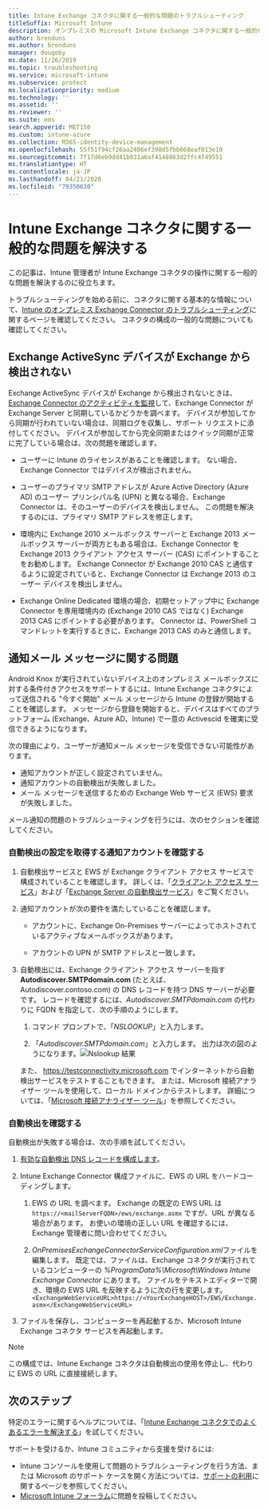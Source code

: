 ```yaml
---
title: Intune Exchange コネクタに関する一般的な問題のトラブルシューティング
titleSuffix: Microsoft Intune
description: オンプレミスの Microsoft Intune Exchange コネクタに関する一般的な問題をトラブルシューティングして解決します。
author: brenduns
ms.author: brenduns
manager: dougeby
ms.date: 11/26/2019
ms.topic: troubleshooting
ms.service: microsoft-intune
ms.subservice: protect
ms.localizationpriority: medium
ms.technology: ''
ms.assetid: ''
ms.reviewer: ''
ms.suite: ems
search.appverid: MET150
ms.custom: intune-azure
ms.collection: M365-identity-device-management
ms.openlocfilehash: 55f51f94cf26aa2486ef390d5fbb668eaf013e10
ms.sourcegitcommit: 7f17d6eb9dd41b031a6af4148863d2ffc4f49551
ms.translationtype: HT
ms.contentlocale: ja-JP
ms.lasthandoff: 04/21/2020
ms.locfileid: "79350630"
---
```

# <a name="resolve-common-problems-with-the-intune-exchange-connector"></a>Intune Exchange コネクタに関する一般的な問題を解決する
 
この記事は、Intune 管理者が Intune Exchange コネクタの操作に関する一般的な問題を解決するのに役立ちます。

トラブルシューティングを始める前に、コネクタに関する基本的な情報について、[Intune のオンプレミス Exchange Connector のトラブルシューティング](troubleshoot-exchange-connector.md)に関するページを確認してください。 コネクタの構成の一般的な問題についても確認してください。

## <a name="an-exchange-activesync-device-isnt-discovered-from-exchange"></a>Exchange ActiveSync デバイスが Exchange から検出されない

Exchange ActiveSync デバイスが Exchange から検出されないときは、[Exchange Connector のアクティビティを監視](exchange-connector-install.md#on-premises-intune-exchange-connector-high-availability-support)して、Exchange Connector が Exchange Server と同期しているかどうかを調べます。 デバイスが参加してから同期が行われていない場合は、同期ログを収集し、サポート リクエストに添付してください。 デバイスが参加してから完全同期またはクイック同期が正常に完了している場合は、次の問題を確認します。

- ユーザーに Intune のライセンスがあることを確認します。 ない場合、Exchange Connector ではデバイスが検出されません。

- ユーザーのプライマリ SMTP アドレスが Azure Active Directory (Azure AD) のユーザー プリンシパル名 (UPN) と異なる場合、Exchange Connector は、そのユーザーのデバイスを検出しません。 この問題を解決するのには、プライマリ SMTP アドレスを修正します。

- 環境内に Exchange 2010 メールボックス サーバーと Exchange 2013 メールボックス サーバーが両方ともある場合は、Exchange Connector を Exchange 2013 クライアント アクセス サーバー (CAS) にポイントすることをお勧めします。 Exchange Connector が Exchange 2010 CAS と通信するように設定されていると、Exchange Connector は Exchange 2013 のユーザー デバイスを検出しません。

- Exchange Online Dedicated 環境の場合、初期セットアップ中に Exchange Connector を専用環境内の (Exchange 2010 CAS ではなく) Exchange 2013 CAS にポイントする必要があります。 Connector は、PowerShell コマンドレットを実行するときに、Exchange 2013 CAS のみと通信します。

## <a name="problems-with-the-notification-email-message"></a>通知メール メッセージに関する問題

Android Knox が実行されていないデバイス上のオンプレミス メールボックスに対する条件付きアクセスをサポートするには、Intune Exchange コネクタによって送信される "今すぐ開始" メール メッセージから Intune の登録が開始することを確認します。 メッセージから登録を開始すると、デバイスはすべてのプラットフォーム (Exchange、Azure AD、Intune) で一意の Activescid を確実に受信できるようになります。

次の理由により、ユーザーが通知メール メッセージを受信できない可能性があります。

- 通知アカウントが正しく設定されていません。
- 通知アカウントの自動検出が失敗しました。
- メール メッセージを送信するための Exchange Web サービス (EWS) 要求が失敗しました。

メール通知の問題のトラブルシューティングを行うには、次のセクションを確認してください。

### <a name="check-the-notification-account-that-retrieves-autodiscover-settings"></a>自動検出の設定を取得する通知アカウントを確認する

1. 自動検出サービスと EWS が Exchange クライアント アクセス サービスで構成されていることを確認します。 詳しくは、「[クライアント アクセス サービス](https://docs.microsoft.com/Exchange/architecture/client-access/client-access)」および「[Exchange Server の自動検出サービス](https://docs.microsoft.com/Exchange/architecture/client-access/autodiscover?view=exchserver-2019)」をご覧ください。

2. 通知アカウントが次の要件を満たしていることを確認します。

   - アカウントに、Exchange On-Premises サーバーによってホストされているアクティブなメールボックスがあります。

   - アカウントの UPN が SMTP アドレスと一致します。

3. 自動検出には、Exchange クライアント アクセス サーバーを指す **Autodiscover.SMTPdomain.com** (たとえば、Autodiscover.contoso.com) の DNS レコードを持つ DNS サーバーが必要です。 レコードを確認するには、*Autodiscover.SMTPdomain.com* の代わりに FQDN を指定して、次の手順のようにします。

   1. コマンド プロンプトで、「*NSLOOKUP*」と入力します。

   2. 「*Autodiscover.SMTPdomain.com*」と入力します。 出力は次の図のようになります。![Nslookup 結果](./media/troubleshoot-exchange-connector-common-problems/nslookup-results.png
      )

   また、 https://testconnectivity.microsoft.com でインターネットから自動検出サービスをテストすることもできます。 または、Microsoft 接続アナライザー ツールを使用して、ローカル ドメインからテストします。 詳細については、「[Microsoft 接続アナライザー ツール](https://docs.microsoft.com/previous-versions/office/exchange-remote-connectivity/jj851141(v=exchg.80))」を参照してください。


### <a name="check-autodiscovery"></a>自動検出を確認する

自動検出が失敗する場合は、次の手順を試してください。

1. [有効な自動検出 DNS レコードを構成します](https://docs.microsoft.com/previous-versions/exchange-server/exchange-150/mt473798(v=exchg.150))。

2. Intune Exchange Connector 構成ファイルに、EWS の URL をハードコーディングします。

   1. EWS の URL を調べます。 Exchange の既定の EWS URL は `https://<mailServerFQDN>/ews/exchange.asmx` ですが、URL が異なる場合があります。 お使いの環境の正しい URL を確認するには、Exchange 管理者に問い合わせてください。

   2. *OnPremisesExchangeConnectorServiceConfiguration.xml*ファイルを編集します。 既定では、ファイルは、Exchange コネクタが実行されているコンピューターの *%ProgramData%\Microsoft\Windows Intune Exchange Connector* にあります。 ファイルをテキストエディターで開き、環境の EWS URL を反映するように次の行を変更します。 `<ExchangeWebServiceURL>https://<YourExchangeHOST>/EWS/Exchange.asmx</ExchangeWebServiceURL>`

3. ファイルを保存し、コンピューターを再起動するか、Microsoft Intune Exchange コネクタ サービスを再起動します。

>[!NOTE]
> この構成では、Intune Exchange コネクタは自動検出の使用を停止し、代わりに EWS の URL に直接接続します。

## <a name="next-steps"></a>次のステップ

特定のエラーに関するヘルプについては、「[Intune Exchange コネクタでのよくあるエラーを解決する](troubleshoot-exchange-connector-common-errors.md)」を試してください。

サポートを受けるか、Intune コミュニティから支援を受けるには:

- Intune コンソールを使用して問題のトラブルシューティングを行う方法、または Microsoft のサポート ケースを開く方法については、[サポートの利用](../fundamentals/get-support.md)に関するページを参照してください。
- [Microsoft Intune フォーラム](https://social.technet.microsoft.com/Forums/home?forum=microsoftintuneprod)に問題を投稿してください。